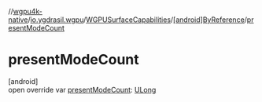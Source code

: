 //[wgpu4k-native](../../../../index.md)/[io.ygdrasil.wgpu](../../index.md)/[WGPUSurfaceCapabilities](../index.md)/[[android]ByReference](index.md)/[presentModeCount](present-mode-count.md)

# presentModeCount

[android]\
open override var [presentModeCount](present-mode-count.md): [ULong](https://kotlinlang.org/api/core/kotlin-stdlib/kotlin/-u-long/index.html)